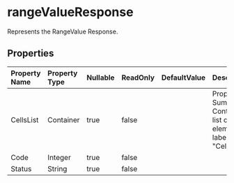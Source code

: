 # **rangeValueResponse**

Represents the RangeValue Response. 

## **Properties**

| Property Name | Property Type | Nullable |  ReadOnly | DefaultValue | Description | 
| :- | :- | :- |:- |  :- | :- |
|CellsList|Container|true|false |  |Property Summary: Contains a list of elements labeled as "Cell".|
|Code|Integer|true|false |  ||
|Status|String|true|false |  ||

